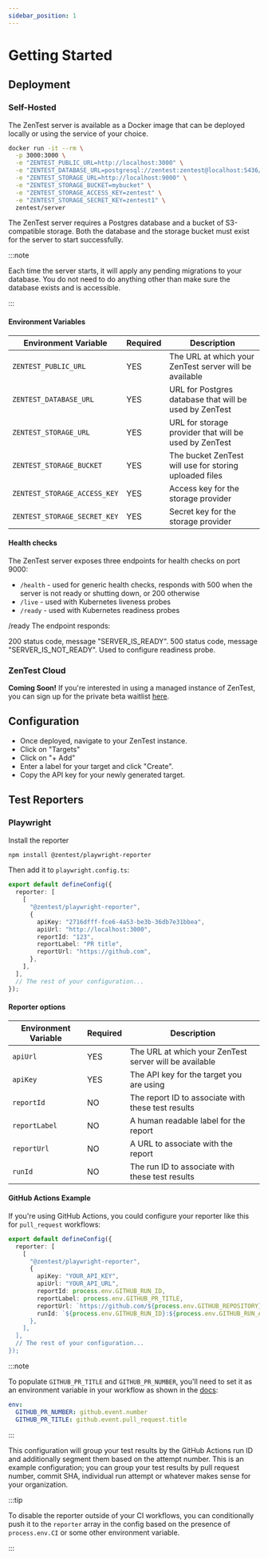 ```yaml
---
sidebar_position: 1
---
```


# Getting Started

## Deployment

### Self-Hosted

The ZenTest server is available as a Docker image that can be deployed locally or using the service
of your choice.

```bash
docker run -it --rm \
  -p 3000:3000 \
  -e "ZENTEST_PUBLIC_URL=http://localhost:3000" \
  -e "ZENTEST_DATABASE_URL=postgresql://zentest:zentest@localhost:5436/zentest?schema=public" \
  -e "ZENTEST_STORAGE_URL=http://localhost:9000" \
  -e "ZENTEST_STORAGE_BUCKET=mybucket" \
  -e "ZENTEST_STORAGE_ACCESS_KEY=zentest" \
  -e "ZENTEST_STORAGE_SECRET_KEY=zentest1" \
  zentest/server
```

The ZenTest server requires a Postgres database and a bucket of S3-compatible storage. Both
the database and the storage bucket must exist for the server to start successfully.

:::note

Each time the server starts, it will apply any pending migrations to your database. You do not
need to do anything other than make sure the database exists and is accessible.

:::

#### Environment Variables

| Environment Variable         | Required | Description                                            |
| ---------------------------- | -------- | ------------------------------------------------------ |
| `ZENTEST_PUBLIC_URL`         | YES      | The URL at which your ZenTest server will be available |
| `ZENTEST_DATABASE_URL`       | YES      | URL for Postgres database that will be used by ZenTest |
| `ZENTEST_STORAGE_URL`        | YES      | URL for storage provider that will be used by ZenTest  |
| `ZENTEST_STORAGE_BUCKET`     | YES      | The bucket ZenTest will use for storing uploaded files |
| `ZENTEST_STORAGE_ACCESS_KEY` | YES      | Access key for the storage provider                    |
| `ZENTEST_STORAGE_SECRET_KEY` | YES      | Secret key for the storage provider                    |

#### Health checks

The ZenTest server exposes three endpoints for health checks on port 9000:

- `/health` - used for generic health checks, responds with 500 when the server is not ready or
  shutting down, or 200 otherwise
- `/live` - used with Kubernetes liveness probes
- `/ready` - used with Kubernetes readiness probes

/ready
The endpoint responds:

200 status code, message "SERVER_IS_READY".
500 status code, message "SERVER_IS_NOT_READY".
Used to configure readiness probe.

### ZenTest Cloud

**Coming Soon!** If you're interested in using a managed instance of ZenTest, you can sign up for
the private beta waitlist [here](https://forms.gle/k3avjtC7rJ2iWbrYA).

## Configuration

- Once deployed, navigate to your ZenTest instance.
- Click on "Targets"
- Click on "+ Add"
- Enter a label for your target and click "Create".
- Copy the API key for your newly generated target.

## Test Reporters

### Playwright

Install the reporter

```bash
npm install @zentest/playwright-reporter
```

Then add it to `playwright.config.ts`:

```typescript
export default defineConfig({
  reporter: [
    [
      "@zentest/playwright-reporter",
      {
        apiKey: "2716dfff-fce6-4a53-be3b-36db7e31bbea",
        apiUrl: "http://localhost:3000",
        reportId: "123",
        reportLabel: "PR title",
        reportUrl: "https://github.com",
      },
    ],
  ],
  // The rest of your configuration...
});
```

#### Reporter options

| Environment Variable | Required | Description                                            |
| -------------------- | -------- | ------------------------------------------------------ |
| `apiUrl`             | YES      | The URL at which your ZenTest server will be available |
| `apiKey`             | YES      | The API key for the target you are using               |
| `reportId`           | NO       | The report ID to associate with these test results     |
| `reportLabel`        | NO       | A human readable label for the report                  |
| `reportUrl`          | NO       | A URL to associate with the report                     |
| `runId`              | NO       | The run ID to associate with these test results        |

#### GitHub Actions Example

If you're using GitHub Actions, you could configure your reporter like this for `pull_request`
workflows:

```typescript
export default defineConfig({
  reporter: [
    [
      "@zentest/playwright-reporter",
      {
        apiKey: "YOUR_API_KEY",
        apiUrl: "YOUR_API_URL",
        reportId: process.env.GITHUB_RUN_ID,
        reportLabel: process.env.GITHUB_PR_TITLE,
        reportUrl: `https://github.com/${process.env.GITHUB_REPOSITORY}/actions/runs/${process.env.GITHUB_RUN_ID}`,
        runId: `${process.env.GITHUB_RUN_ID}:${process.env.GITHUB_RUN_ATTEMPT},
      },
    ],
  ],
  // The rest of your configuration...
});
```

:::note

To populate `GITHUB_PR_TITLE` and `GITHUB_PR_NUMBER`, you'll need to set it as an environment variable in your
workflow as shown in the [docs](https://docs.github.com/en/actions/learn-github-actions/variables#defining-environment-variables-for-a-single-workflow):

```yaml
env:
  GITHUB_PR_NUMBER: github.event.number
  GITHUB_PR_TITLE: github.event.pull_request.title
```

:::

This configuration will group your test results by the GitHub Actions run ID and additionally
segment them based on the attempt number. This is an example configuration; you can group your test
results by pull request number, commit SHA, individual run attempt or whatever makes sense for your
organization.

:::tip

To disable the reporter outside of your CI workflows, you can conditionally push it to the `reporter`
array in the config based on the presence of `process.env.CI` or some other environment variable.

:::
